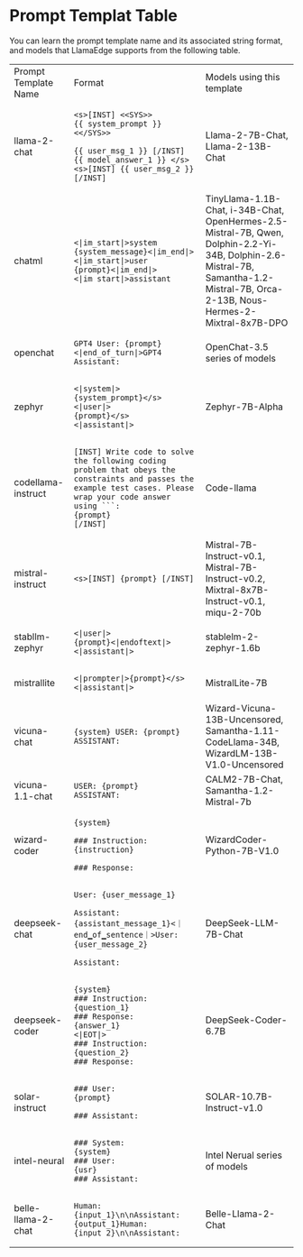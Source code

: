 # Prompt Templat Table

You can learn the prompt template name and its associated string format, and models that LlamaEdge supports from the following table.

<table>
  
<tr>
<td>Prompt Template Name</td>
<td>Format</td>
<td>Models using this template</td>
</tr>

<tr>
<td>llama-2-chat</td>
<td>
  
```
<s>[INST] <<SYS>>
{{ system_prompt }}
<</SYS>>

{{ user_msg_1 }} [/INST] {{ model_answer_1 }} </s><s>[INST] {{ user_msg_2 }}   [/INST]
```

</td>
<td>Llama-2-7B-Chat, Llama-2-13B-Chat</td>
</tr>
    
<tr>
<td>chatml</td>
<td>
        
```text
<|im_start|>system
{system_message}<|im_end|>
<|im_start|>user
{prompt}<|im_end|>
<|im_start|>assistant
```
</td>
<td>TinyLlama-1.1B-Chat, i-34B-Chat, OpenHermes-2.5-Mistral-7B, Qwen, Dolphin-2.2-Yi-34B, Dolphin-2.6-Mistral-7B, Samantha-1.2-Mistral-7B, Orca-2-13B, Nous-Hermes-2-Mixtral-8x7B-DPO</td>
</tr>

<tr>
<td>openchat</td>
<td>
  
```text
GPT4 User: {prompt}<|end_of_turn|>GPT4 Assistant:
```

</td>
<td>OpenChat-3.5 series of models</td>
</tr>

<tr>
<td>zephyr</td>
<td>
  
```text
<|system|>
{system_prompt}</s>
<|user|>
{prompt}</s>
<|assistant|>
```
</td>
<td>Zephyr-7B-Alpha</td>
</tr>

<tr>
<td>codellama-instruct</td>
<td>

```text
[INST] Write code to solve the following coding problem that obeys the constraints and passes the example test cases. Please wrap your code answer using ```:
{prompt}
[/INST]
```

</td>
<td>Code-llama</td>
</tr>
    
<tr>
<td>mistral-instruct</td>
<td>

```text
<s>[INST] {prompt} [/INST]
```

</td>
<td>Mistral-7B-Instruct-v0.1, Mistral-7B-Instruct-v0.2, Mixtral-8x7B-Instruct-v0.1, miqu-2-70b</td>
</tr>

<tr>
<td>stabllm-zephyr</td>
<td>

```text
<|user|>
{prompt}<|endoftext|>
<|assistant|>
```

</td>
<td>stablelm-2-zephyr-1.6b</td>
</tr>

<tr>
<td>mistrallite</td>
<td>

```text
<|prompter|>{prompt}</s><|assistant|>
```

</td>
<td>MistralLite-7B</td>
</tr>

<tr>
<td>vicuna-chat</td>
<td>
  
```text
{system} USER: {prompt} ASSISTANT:
```
  
</td>
<td>Wizard-Vicuna-13B-Uncensored, Samantha-1.11-CodeLlama-34B, WizardLM-13B-V1.0-Uncensored</td>
</tr>

<tr>
<td>vicuna-1.1-chat</td>
<td>

```text
USER: {prompt}
ASSISTANT:
```

</td>
<td>CALM2-7B-Chat, Samantha-1.2-Mistral-7b</td>
</tr>

<tr>
<td>wizard-coder</td>
<td>

```text
{system}

### Instruction:
{instruction}

### Response:
```

</td>
<td>WizardCoder-Python-7B-V1.0</td>
</tr>

<tr>
<td>deepseek-chat</td>
<td>

```text
User: {user_message_1}

Assistant: {assistant_message_1}<｜end▁of▁sentence｜>User: {user_message_2}

Assistant:
```

</td>
<td>DeepSeek-LLM-7B-Chat</td>
</tr>

<tr>
<td>deepseek-coder</td>
<td>
  
```text
{system}
### Instruction:
{question_1}
### Response:
{answer_1}
<|EOT|>
### Instruction:
{question_2}
### Response:
```

</td>
<td>DeepSeek-Coder-6.7B</td>
</tr>

<tr>
<td>solar-instruct</td>
<td>

```text
### User:
{prompt}

### Assistant:
```

</td>
<td>SOLAR-10.7B-Instruct-v1.0</td>
</tr>

<tr>
<td>intel-neural</td>
<td>

```text
### System:
{system}
### User:
{usr}
### Assistant:
```
  
</td>
<td>Intel Nerual series of models</td>
</tr>

<tr>
<td>belle-llama-2-chat</td>
<td>

```text
Human: {input_1}\n\nAssistant:{output_1}Human: {input_2}\n\nAssistant:
```
  
</td>
<td>Belle-Llama-2-Chat</td>
</tr>

</table>
